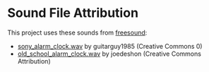 # Sound File Attribution
This project uses these sounds from [freesound](https://www.freesound.org):
- [sony_alarm_clock.wav](https://www.freesound.org/people/guitarguy1985/sounds/52053/) by guitarguy1985 (Creative Commons 0)
- [old_school_alarm_clock.wav](https://www.freesound.org/people/joedeshon/sounds/78562/) by joedeshon (Creative Commons Attribution)